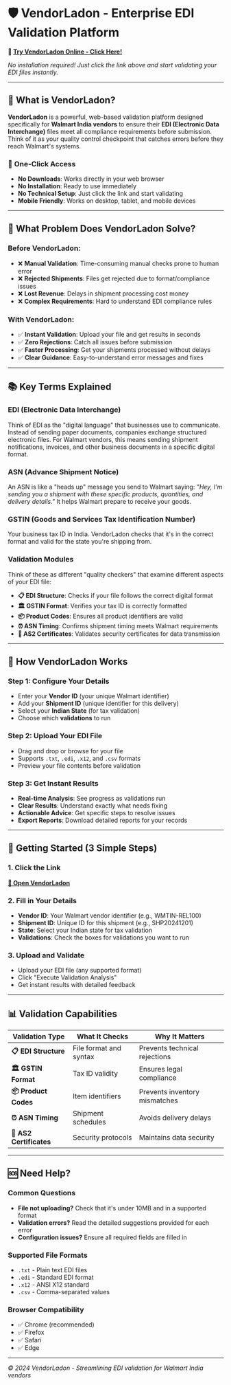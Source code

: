 # 🛡️ VendorLadon - Enterprise EDI Validation Platform

**🚀 [Try VendorLadon Online - Click Here!](https://ashmitha247-retail--app-zurwdh.streamlit.app)**

*No installation required! Just click the link above and start validating your EDI files instantly.*

---

## 🎯 What is VendorLadon?

**VendorLadon** is a powerful, web-based validation platform designed specifically for **Walmart India vendors** to ensure their **EDI (Electronic Data Interchange)** files meet all compliance requirements before submission. Think of it as your quality control checkpoint that catches errors before they reach Walmart's systems.

### 🚀 **One-Click Access**
- **No Downloads**: Works directly in your web browser
- **No Installation**: Ready to use immediately  
- **No Technical Setup**: Just click the link and start validating
- **Mobile Friendly**: Works on desktop, tablet, and mobile devices

---

## 🏪 **What Problem Does VendorLadon Solve?**

### **Before VendorLadon:**
- ❌ **Manual Validation**: Time-consuming manual checks prone to human error
- ❌ **Rejected Shipments**: Files get rejected due to format/compliance issues
- ❌ **Lost Revenue**: Delays in shipment processing cost money
- ❌ **Complex Requirements**: Hard to understand EDI compliance rules

### **With VendorLadon:**
- ✅ **Instant Validation**: Upload your file and get results in seconds
- ✅ **Zero Rejections**: Catch all issues before submission
- ✅ **Faster Processing**: Get your shipments processed without delays
- ✅ **Clear Guidance**: Easy-to-understand error messages and fixes

---

## 📚 **Key Terms Explained**

### **EDI (Electronic Data Interchange)**
Think of EDI as the "digital language" that businesses use to communicate. Instead of sending paper documents, companies exchange structured electronic files. For Walmart vendors, this means sending shipment notifications, invoices, and other business documents in a specific digital format.

### **ASN (Advance Shipment Notice)**
An ASN is like a "heads up" message you send to Walmart saying: *"Hey, I'm sending you a shipment with these specific products, quantities, and delivery details."* It helps Walmart prepare to receive your goods.

### **GSTIN (Goods and Services Tax Identification Number)**
Your business tax ID in India. VendorLadon checks that it's in the correct format and valid for the state you're shipping from.

### **Validation Modules**
Think of these as different "quality checkers" that examine different aspects of your EDI file:

- **📋 EDI Structure**: Checks if your file follows the correct digital format
- **🏛️ GSTIN Format**: Verifies your tax ID is correctly formatted
- **📦 Product Codes**: Ensures all product identifiers are valid
- **⏰ ASN Timing**: Confirms shipment timing meets Walmart requirements
- **🔐 AS2 Certificates**: Validates security certificates for data transmission

---

## 🎯 **How VendorLadon Works**

### **Step 1: Configure Your Details**
- Enter your **Vendor ID** (your unique Walmart identifier)
- Add your **Shipment ID** (unique identifier for this delivery)
- Select your **Indian State** (for tax validation)
- Choose which **validations** to run

### **Step 2: Upload Your EDI File**
- Drag and drop or browse for your file
- Supports `.txt`, `.edi`, `.x12`, and `.csv` formats
- Preview your file contents before validation

### **Step 3: Get Instant Results**
- **Real-time Analysis**: See progress as validations run
- **Clear Results**: Understand exactly what needs fixing
- **Actionable Advice**: Get specific steps to resolve issues
- **Export Reports**: Download detailed reports for your records

---

## 🚀 **Getting Started (3 Simple Steps)**

### **1. Click the Link**
[**🔗 Open VendorLadon**](https://ashmitha247-retail--app-zurwdh.streamlit.app)

### **2. Fill in Your Details**
- **Vendor ID**: Your Walmart vendor identifier (e.g., WMTIN-REL100)
- **Shipment ID**: Unique ID for this shipment (e.g., SHP20241201)
- **State**: Select your Indian state for tax validation
- **Validations**: Check the boxes for validations you want to run

### **3. Upload and Validate**
- Upload your EDI file (any supported format)
- Click "Execute Validation Analysis"
- Get instant results with detailed feedback

---

## 📊 **Validation Capabilities**

| Validation Type | What It Checks | Why It Matters |
|----------------|----------------|----------------|
| **📋 EDI Structure** | File format and syntax | Prevents technical rejections |
| **🏛️ GSTIN Format** | Tax ID validity | Ensures legal compliance |
| **📦 Product Codes** | Item identifiers | Prevents inventory mismatches |
| **⏰ ASN Timing** | Shipment schedules | Avoids delivery delays |
| **🔐 AS2 Certificates** | Security protocols | Maintains data security |

---

## 🆘 **Need Help?**

### **Common Questions**
- **File not uploading?** Check that it's under 10MB and in a supported format
- **Validation errors?** Read the detailed suggestions provided for each error
- **Configuration issues?** Ensure all required fields are filled in

### **Supported File Formats**
- `.txt` - Plain text EDI files
- `.edi` - Standard EDI format
- `.x12` - ANSI X12 standard
- `.csv` - Comma-separated values

### **Browser Compatibility**
- ✅ Chrome (recommended)
- ✅ Firefox  
- ✅ Safari
- ✅ Edge

---

*© 2024 VendorLadon - Streamlining EDI validation for Walmart India vendors*
